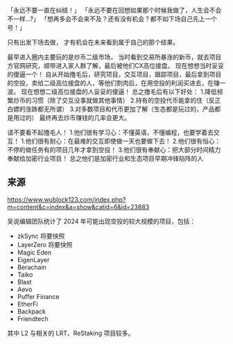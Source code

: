「永远不要一直在纠结！」
「永远不要在回想如果那个时候我做了，人生会不会不一样...?」
「想再多会不会来不及？还有没有机会？都不如下场自己先上一个号！」

只有出发下场去做，
才有机会在未来看到属于自己的那个结果。


最早进入圈内主要玩的是炒币二级市场，
当时看到交易所暴涨的新币，就去项目方官网研究，顺带进入家人群了解，最后被他们CX高位接盘。
现在想想当时妥妥的傻逼一个！
自从开始撸毛后，研究项目，交互项目，跟踪项目，最后拿到项目的空投，卖给二级高位接盘的人，等他们割肉后，在用空投的利润买进去，在赚一波。
现在想想二级高位接盘的人妥妥的傻逼！
总之撸毛后有以下好处：
1.降低频繁炒币的习惯（除了交互没事就做其他事情）
2.持有的空投代币能拿的住（反正白嫖的涨跌都无所谓）
3.对多数项目和代币更加了解（生态都是玩过的，产品都是用过的）
最终再去炒币赚钱的几率会更大。

请不要看不起撸毛人！
1.他们很有学习心：不懂英语，不懂编程，也要学着去交互！
1.他们很有耐心：在最难的交互即使做一天也要做下去！
2.他们很有恒心：不停的做任务有的项目几年才拿到空投！
3.他们很有奉献心：把大部分时间精力奉献给加密行业项目！
总之他们是加密行业和生态项目早期冲锋陷阵的人

## 来源
https://www.wublock123.com/index.php?m=content&c=index&a=show&catid=6&id=23883

吴说编辑团队统计了 2024 年可能出现空投的较大规模的项目，包括：
* zkSync 将要快照
* LayerZero 将要快照
* Magic Eden
* EigenLayer
* Berachain
* Taiko
* Blast
* Aevo
* Puffer Finance
* EtherFi
* Backpack
* Friendtech

其中 L2 与相关的 LRT、ReStaking 项目较多。

